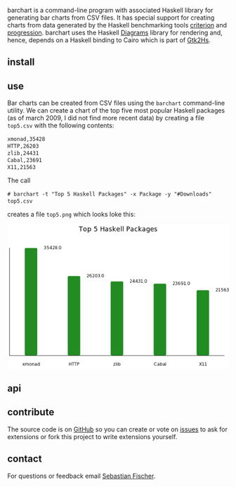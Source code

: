 barchart is a command-line program with associated Haskell library for
generating bar charts from CSV files. It has special support for
creating charts from data generated by the Haskell benchmarking tools
[criterion] and [progression]. barchart uses the Haskell [Diagrams]
library for rendering and, hence, depends on a Haskell binding to
Cairo which is part of [Gtk2Hs].

## install

## use

Bar charts can be created from CSV files using the `barchart`
command-line utility. We can create a chart of the top five most
popular Haskell packages (as of march 2009, I did not find more recent
data) by creating a file `top5.csv` with the following contents:

    xmonad,35428
    HTTP,26203
    zlib,24431
    Cabal,23691
    X11,21563

The call

    # barchart -t "Top 5 Haskell Packages" -x Package -y "#Downloads" top5.csv 

creates a file `top5.png` which looks loke this:

![Top 5 Haskell Packages](examples/top5.png)

## api

## contribute

The source code is on [GitHub] so you can create or vote on [issues]
to ask for extensions or fork this project to write extensions
yourself.

## contact

For questions or feedback email [Sebastian Fischer][email].

[email]: mailto:sebf@informatik.uni-kiel.de
[GitHub]: http://github.com/sebfisch/haskell-barchart 
[issues]: http://github.com/sebfisch/haskell-barchart/issues

[criterion]: http://hackage.haskell.org/package/criterion
[progression]: http://hackage.haskell.org/package/progression
[Diagrams]: http://code.haskell.org/diagrams/
[Gtk2Hs]: http://www.haskell.org/gtk2hs/